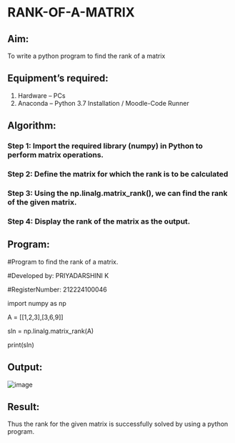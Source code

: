 # RANK-OF-A-MATRIX
## Aim:
To write a python program to find the rank of a matrix
## Equipment’s required:
1. 	Hardware – PCs
2. 	Anaconda – Python 3.7 Installation / Moodle-Code Runner
## Algorithm:
### Step 1: Import the required library (numpy) in Python to perform matrix operations.
### Step 2: Define the matrix for which the rank is to be calculated
### Step 3: Using the np.linalg.matrix_rank(), we can find the rank of the given matrix.
### Step 4: Display the rank of the matrix as the output.
## Program:

#Program to find the rank of a matrix.


#Developed by: PRIYADARSHINI K


#RegisterNumber: 212224100046

import numpy as np


A = [[1,2,3],[3,6,9]]


sln = np.linalg.matrix_rank(A)


print(sln)
## Output:
![image](https://github.com/user-attachments/assets/f4788a0d-48b0-412f-ae23-487234069f59)

## Result:
Thus the rank for the given matrix is successfully solved by  using a python program.

